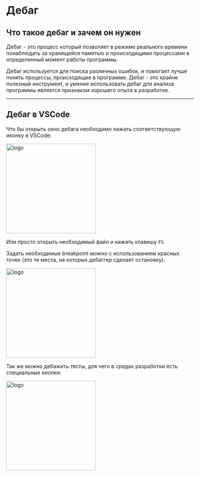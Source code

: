 # Дебаг

## Что такое дебаг и зачем он нужен

Дебаг - это процесс который позволяет в режиме реального времени понаблюдать за хранящейся памятью и происходящими процессами в определенный момент работы программы.

Дебаг используется для поиска различных ошибок, и помогает лучше понять процессы, происходящие в программе. Дебаг - это крайне полезный инструмент, и умение использовать дебаг для анализа программы является признаком хорошего опыта в разработке.

---

## Дебаг в VSCode

Что бы открыть окно дебага необходимо нажать соответствующую иконку в VSCode:


<p align="left">
  <img width="240px" height="240px" src="debug.png" alt="logo"/>
</p>

Или просто открыть необходимый файл и нажать клавишу `F5`.

Задать необходимые breakpoint можно с использованием красных точек (это те места, на которых дебаггер сделает остановку).

<p align="left">
  <img width="240px" height="240px" src="debug2.png" alt="logo"/>
</p>

Так же можно дебажить тесты, для чего в средах разработки есть специальные кнопки:

<p align="left">
  <img width="240px" height="240px" src="debug3.png" alt="logo"/>
</p>
